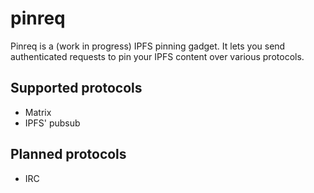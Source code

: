 # pinreq
Pinreq is a (work in progress) IPFS pinning gadget. It lets you send
authenticated requests to pin your IPFS content over various protocols.

## Supported protocols
* Matrix
* IPFS' pubsub

## Planned protocols
* IRC

